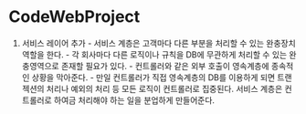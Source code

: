 # CodeWebProject

1. 서비스 레이어 추가
        - 서비스 계층은 고객마다 다른 부분을 처리할 수 있는
        완충장치 역할을 한다.
        - 각 회사마다 다른 로직이나 규칙을 DB에 무관하게
        처리할 수 있는 완충영역으로 존재할 필요가 있다.
        - 컨트롤러와 같은 외부 호출이 영속계층에 종속적인
        상황을 막아준다.
        - 만일 컨트롤러가 직접 영속계층의 DB를 이용하게 되면
        트랜젝션의 처리나 예외의 처리 등 모든 로직이 
        컨트롤러로 집중된다. 서비스 계층은 컨트롤러로 하여금
        처리해야 하는 일을 분업하게 만들어준다.
